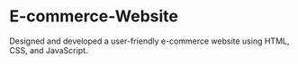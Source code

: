 # E-commerce-Website
Designed and developed a user-friendly e-commerce website using HTML, CSS, and JavaScript.
